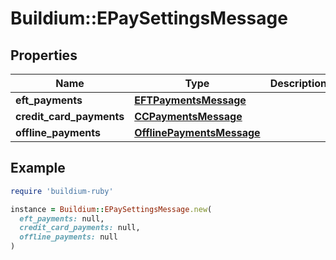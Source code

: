 # Buildium::EPaySettingsMessage

## Properties

| Name | Type | Description | Notes |
| ---- | ---- | ----------- | ----- |
| **eft_payments** | [**EFTPaymentsMessage**](EFTPaymentsMessage.md) |  | [optional] |
| **credit_card_payments** | [**CCPaymentsMessage**](CCPaymentsMessage.md) |  | [optional] |
| **offline_payments** | [**OfflinePaymentsMessage**](OfflinePaymentsMessage.md) |  | [optional] |

## Example

```ruby
require 'buildium-ruby'

instance = Buildium::EPaySettingsMessage.new(
  eft_payments: null,
  credit_card_payments: null,
  offline_payments: null
)
```

